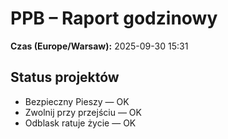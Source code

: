 # PPB – Raport godzinowy
**Czas (Europe/Warsaw):** 2025-09-30 15:31

## Status projektów
- Bezpieczny Pieszy — OK
- Zwolnij przy przejściu — OK
- Odblask ratuje życie — OK

